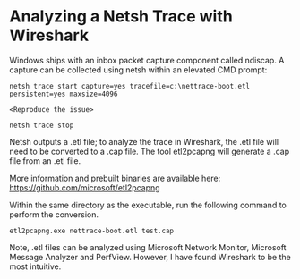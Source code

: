 # Analyzing a Netsh Trace with Wireshark

Windows ships with an inbox packet capture component called ndiscap. 
A capture can be collected using netsh within an elevated CMD prompt:

```
netsh trace start capture=yes tracefile=c:\nettrace-boot.etl persistent=yes maxsize=4096
 
<Reproduce the issue>

netsh trace stop
```

Netsh outputs a .etl file; to analyze the trace in Wireshark, the .etl file will need to be converted to a .cap file. The tool etl2pcapng will generate a .cap file from an .etl file.

More information and prebuilt binaries are available here:
https://github.com/microsoft/etl2pcapng

Within the same directory as the executable, run the following command to perform the conversion.

```
etl2pcapng.exe nettrace-boot.etl test.cap
```

Note, .etl files can be analyzed using Microsoft Network Monitor, Microsoft Message Analyzer and PerfView. However, I have found Wireshark to be the most intuitive.
